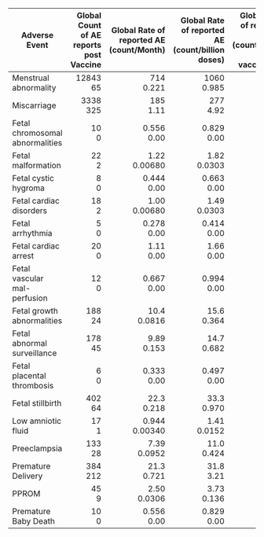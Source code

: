 | Adverse Event | Global Count of AE reports post Vaccine | Global Rate of reported AE<br/>(count/Month) | Global Rate of reported AE<br/>(count/billion doses) | Global Rate of reported AE<br/>(count/billion people vaccinated) |
| --- | --: | --: | --: | --: |
| Menstrual abnormality | 12843<br/>65 | 714<br/>0.221 | 1060<br/>0.985 | 2460<br/>8.43 |
| Miscarriage | 3338<br/>325 | 185<br/>1.11 | 277<br/>4.92 | 638<br/>42.2 |
| Fetal chromosomal abnormalities | 10<br/>0 | 0.556<br/>0.00 | 0.829<br/>0.00 | 1.91<br/>0.00 |
| Fetal malformation | 22<br/>2 | 1.22<br/>0.00680 | 1.82<br/>0.0303 | 4.21<br/>0.259 |
| Fetal cystic hygroma | 8<br/>0 | 0.444<br/>0.00 | 0.663<br/>0.00 | 1.53<br/>0.00 |
| Fetal cardiac disorders | 18<br/>2 | 1.00<br/>0.00680 | 1.49<br/>0.0303 | 3.44<br/>0.259 |
| Fetal arrhythmia | 5<br/>0 | 0.278<br/>0.00 | 0.414<br/>0.00 | 0.956<br/>0.00 |
| Fetal cardiac arrest | 20<br/>0 | 1.11<br/>0.00 | 1.66<br/>0.00 | 3.82<br/>0.00 |
| Fetal vascular mal-perfusion | 12<br/>0 | 0.667<br/>0.00 | 0.994<br/>0.00 | 2.29<br/>0.00 |
| Fetal growth abnormalities | 188<br/>24 | 10.4<br/>0.0816 | 15.6<br/>0.364 | 35.9<br/>3.11 |
| Fetal abnormal surveillance | 178<br/>45 | 9.89<br/>0.153 | 14.7<br/>0.682 | 34.0<br/>5.84 |
| Fetal placental thrombosis | 6<br/>0 | 0.333<br/>0.00 | 0.497<br/>0.00 | 1.15<br/>0.00 |
| Fetal stillbirth | 402<br/>64 | 22.3<br/>0.218 | 33.3<br/>0.970 | 76.9<br/>8.30 |
| Low amniotic fluid | 17<br/>1 | 0.944<br/>0.00340 | 1.41<br/>0.0152 | 3.25<br/>0.130 |
| Preeclampsia | 133<br/>28 | 7.39<br/>0.0952 | 11.0<br/>0.424 | 25.4<br/>3.63 |
| Premature Delivery | 384<br/>212 | 21.3<br/>0.721 | 31.8<br/>3.21 | 73.4<br/>27.5 |
| PPROM | 45<br/>9 | 2.50<br/>0.0306 | 3.73<br/>0.136 | 8.60<br/>1.17 |
| Premature Baby Death | 10<br/>0 | 0.556<br/>0.00 | 0.829<br/>0.00 | 1.91<br/>0.00 |
